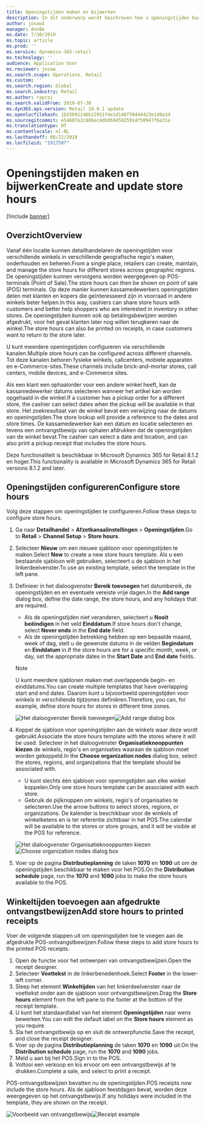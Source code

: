 ```yaml
---
title: Openingstijden maken en bijwerken
description: In dit onderwerp wordt beschreven hoe u openingstijden kunt maken en bijwerken in Retail Headquarters.
author: josaw1
manager: AnnBe
ms.date: 7/30/2019
ms.topic: article
ms.prod: ''
ms.service: dynamics-365-retail
ms.technology: ''
audience: Application User
ms.reviewer: josaw
ms.search.scope: Operations, Retail
ms.custom: ''
ms.search.region: Global
ms.search.industry: Retail
ms.author: rapraj
ms.search.validFrom: 2019-07-30
ms.dyn365.ops.version: Retail 10.0.1 update
ms.openlocfilehash: 1b55b91246b22951f4e1d148f59444423e1d8a3d
ms.sourcegitcommit: e54607a2c80bec4db05045825914f50947f6e31e
ms.translationtype: HT
ms.contentlocale: nl-NL
ms.lasthandoff: 08/22/2019
ms.locfileid: "1917507"
---
```

# <a name="create-and-update-store-hours"></a><span data-ttu-id="2dcaf-103">Openingstijden maken en bijwerken</span><span class="sxs-lookup"><span data-stu-id="2dcaf-103">Create and update store hours</span></span>

[!include [banner](../../includes/banner.md)]

## <a name="overview"></a><span data-ttu-id="2dcaf-104">Overzicht</span><span class="sxs-lookup"><span data-stu-id="2dcaf-104">Overview</span></span>

<span data-ttu-id="2dcaf-105">Vanaf één locatie kunnen detailhandelaren de openingstijden voor verschillende winkels in verschillende geografische regio's maken, onderhouden en beheren.</span><span class="sxs-lookup"><span data-stu-id="2dcaf-105">From a single place, retailers can create, maintain, and manage the store hours for different stores across geographic regions.</span></span> <span data-ttu-id="2dcaf-106">De openingstijden kunnen vervolgens worden weergegeven op POS-terminals (Point of Sale).</span><span class="sxs-lookup"><span data-stu-id="2dcaf-106">The store hours can then be shown on point of sale (POS) terminals.</span></span> <span data-ttu-id="2dcaf-107">Op deze manier kunnen kassamedewerkers openingstijden delen met klanten en kopers die geïnteresseerd zijn in voorraad in andere winkels beter helpen.</span><span class="sxs-lookup"><span data-stu-id="2dcaf-107">In this way, cashiers can share store hours with customers and better help shoppers who are interested in inventory in other stores.</span></span> <span data-ttu-id="2dcaf-108">De openingstijden kunnen ook op betalingsbewijzen worden afgedrukt, voor het geval klanten later nog willen terugkeren naar de winkel.</span><span class="sxs-lookup"><span data-stu-id="2dcaf-108">The store hours can also be printed on receipts, in case customers want to return to the store later.</span></span>

<span data-ttu-id="2dcaf-109">U kunt meerdere openingstijden configureren via verschillende kanalen.</span><span class="sxs-lookup"><span data-stu-id="2dcaf-109">Multiple store hours can be configured across different channels.</span></span> <span data-ttu-id="2dcaf-110">Tot deze kanalen behoren fysieke winkels, callcenters, mobiele apparaten en e-Commerce-sites.</span><span class="sxs-lookup"><span data-stu-id="2dcaf-110">These channels include brick-and-mortar stores, call centers, mobile devices, and e-Commerce sites.</span></span>

<span data-ttu-id="2dcaf-111">Als een klant een ophaalorder voor een andere winkel heeft, kan de kassamedewerker datums selecteren wanneer het artikel kan worden opgehaald in die winkel.</span><span class="sxs-lookup"><span data-stu-id="2dcaf-111">If a customer has a pickup order for a different store, the cashier can select dates when the pickup will be available in that store.</span></span> <span data-ttu-id="2dcaf-112">Het zoekresultaat van de winkel bevat een verwijzing naar de datums en openingstijden.</span><span class="sxs-lookup"><span data-stu-id="2dcaf-112">The store lookup will provide a reference to the dates and store times.</span></span> <span data-ttu-id="2dcaf-113">De kassamedewerker kan een datum en locatie selecteren en tevens een ontvangstbewijs van ophalen afdrukken dat de openingstijden van de winkel bevat.</span><span class="sxs-lookup"><span data-stu-id="2dcaf-113">The cashier can select a date and location, and can also print a pickup receipt that includes the store hours.</span></span>

<span data-ttu-id="2dcaf-114">Deze functionaliteit is beschikbaar in Microsoft Dynamics 365 for Retail 8.1.2 en hoger.</span><span class="sxs-lookup"><span data-stu-id="2dcaf-114">This functionality is available in Microsoft Dynamics 365 for Retail versions 8.1.2 and later.</span></span>

## <a name="configure-store-hours"></a><span data-ttu-id="2dcaf-115">Openingstijden configureren</span><span class="sxs-lookup"><span data-stu-id="2dcaf-115">Configure store hours</span></span>

<span data-ttu-id="2dcaf-116">Volg deze stappen om openingstijden te configureren.</span><span class="sxs-lookup"><span data-stu-id="2dcaf-116">Follow these steps to configure store hours.</span></span>

1. <span data-ttu-id="2dcaf-117">Ga naar **Detailhandel** \> **Afzetkanaalinstellingen** \> **Openingstijden**.</span><span class="sxs-lookup"><span data-stu-id="2dcaf-117">Go to **Retail** \> **Channel Setup** \> **Store hours**.</span></span>
2. <span data-ttu-id="2dcaf-118">Selecteer **Nieuw** om een nieuwe sjabloon voor openingstijden te maken.</span><span class="sxs-lookup"><span data-stu-id="2dcaf-118">Select **New** to create a new store hours template.</span></span> <span data-ttu-id="2dcaf-119">Als u een bestaande sjabloon wilt gebruiken, selecteert u de sjabloon in het linkerdeelvenster.</span><span class="sxs-lookup"><span data-stu-id="2dcaf-119">To use an existing template, select the template in the left pane.</span></span>
3. <span data-ttu-id="2dcaf-120">Definieer in het dialoogvenster **Bereik toevoegen** het datumbereik, de openingstijden en en eventuele vereiste vrije dagen.</span><span class="sxs-lookup"><span data-stu-id="2dcaf-120">In the **Add range** dialog box, define the date range, the store hours, and any holidays that are required.</span></span>

    - <span data-ttu-id="2dcaf-121">Als de openingstijden niet veranderen, selecteert u **Nooit beëindigen** in het veld **Einddatum**.</span><span class="sxs-lookup"><span data-stu-id="2dcaf-121">If store hours don't change, select **Never ends** in the **End date** field.</span></span>
    - <span data-ttu-id="2dcaf-122">Als de openingstijden betrekking hebben op een bepaalde maand, week of dag, stelt u de gewenste datums in de velden **Begindatum** en **Einddatum** in.</span><span class="sxs-lookup"><span data-stu-id="2dcaf-122">If the store hours are for a specific month, week, or day, set the appropriate dates in the **Start Date** and **End date** fields.</span></span>

    > [!NOTE]
    > <span data-ttu-id="2dcaf-123">U kunt meerdere sjablonen maken met overlappende begin- en einddatums.</span><span class="sxs-lookup"><span data-stu-id="2dcaf-123">You can create multiple templates that have overlapping start and end dates.</span></span> <span data-ttu-id="2dcaf-124">Daarom kunt u bijvoorbeeld openingstijden voor winkels in verschillende tijdzones definiëren.</span><span class="sxs-lookup"><span data-stu-id="2dcaf-124">Therefore, you can, for example, define store hours for stores in different time zones.</span></span>

    <span data-ttu-id="2dcaf-125">![Het dialoogvenster Bereik toevoegen](../dev-itpro/media/Storehours1.png "Het dialoogvenster Bereik toevoegen")</span><span class="sxs-lookup"><span data-stu-id="2dcaf-125">![Add range dialog box](../dev-itpro/media/Storehours1.png "Add range dialog box")</span></span>

4. <span data-ttu-id="2dcaf-126">Koppel de sjabloon voor openingstijden aan de winkels waar deze wordt gebruikt.</span><span class="sxs-lookup"><span data-stu-id="2dcaf-126">Associate the store hours template with the stores where it will be used.</span></span> <span data-ttu-id="2dcaf-127">Selecteer in het dialoogvenster **Organisatieknooppunten kiezen** de winkels, regio's en organisaties waaraan de sjabloon moet worden gekoppeld.</span><span class="sxs-lookup"><span data-stu-id="2dcaf-127">In the **Choose organization nodes** dialog box, select the stores, regions, and organizations that the template should be associated with.</span></span>

    - <span data-ttu-id="2dcaf-128">U kunt slechts één sjabloon voor openingstijden aan elke winkel koppelen.</span><span class="sxs-lookup"><span data-stu-id="2dcaf-128">Only one store hours template can be associated with each store.</span></span>
    - <span data-ttu-id="2dcaf-129">Gebruik de pijlknoppen om winkels, regio's of organisaties te selecteren.</span><span class="sxs-lookup"><span data-stu-id="2dcaf-129">Use the arrow buttons to select stores, regions, or organizations.</span></span> <span data-ttu-id="2dcaf-130">De kalender is beschikbaar voor de winkels of winkelketens en is ter referentie zichtbaar in het POS.</span><span class="sxs-lookup"><span data-stu-id="2dcaf-130">The calendar will be available to the stores or store groups, and it will be visible at the POS for reference.</span></span>

    <span data-ttu-id="2dcaf-131">![Het dialoogvenster Organisatieknooppunten kiezen](../dev-itpro/media/Storehours2.png "Het dialoogvenster Organisatieknooppunten kiezen")</span><span class="sxs-lookup"><span data-stu-id="2dcaf-131">![Choose organization nodes dialog box](../dev-itpro/media/Storehours2.png "Choose organization nodes dialog box")</span></span>

5. <span data-ttu-id="2dcaf-132">Voer op de pagina **Distributieplanning** de taken **1070** en **1090** uit om de openingstijden beschikbaar te maken voor het POS.</span><span class="sxs-lookup"><span data-stu-id="2dcaf-132">On the **Distribution schedule** page, run the **1070** and **1090** jobs to make the store hours available to the POS.</span></span>

## <a name="add-store-hours-to-printed-receipts"></a><span data-ttu-id="2dcaf-133">Winkeltijden toevoegen aan afgedrukte ontvangstbewijzen</span><span class="sxs-lookup"><span data-stu-id="2dcaf-133">Add store hours to printed receipts</span></span>

<span data-ttu-id="2dcaf-134">Voer de volgende stappen uit om openingstijden toe te voegen aan de afgedrukte POS-ontvangstbewijzen.</span><span class="sxs-lookup"><span data-stu-id="2dcaf-134">Follow these steps to add store hours to the printed POS receipts.</span></span>

1. <span data-ttu-id="2dcaf-135">Open de functie voor het ontwerpen van ontvangstbewijzen.</span><span class="sxs-lookup"><span data-stu-id="2dcaf-135">Open the receipt designer.</span></span>
2. <span data-ttu-id="2dcaf-136">Selecteer **Voettekst** in de linkerbenedenhoek.</span><span class="sxs-lookup"><span data-stu-id="2dcaf-136">Select **Footer** in the lower-left corner.</span></span>
3. <span data-ttu-id="2dcaf-137">Sleep het element **Winkeltijden** van het linkerdeelvenster naar de voettekst onder aan de sjabloon voor ontvangstbewijzen.</span><span class="sxs-lookup"><span data-stu-id="2dcaf-137">Drag the **Store hours** element from the left pane to the footer at the bottom of the receipt template.</span></span>
4. <span data-ttu-id="2dcaf-138">U kunt het standaardlabel van het element **Openingstijden** naar wens bewerken.</span><span class="sxs-lookup"><span data-stu-id="2dcaf-138">You can edit the default label on the **Store hours** element as you require.</span></span>
5. <span data-ttu-id="2dcaf-139">Sla het ontvangstbewijs op en sluit de ontwerpfunctie.</span><span class="sxs-lookup"><span data-stu-id="2dcaf-139">Save the receipt, and close the receipt designer.</span></span>
6. <span data-ttu-id="2dcaf-140">Voer op de pagina **Distributieplanning** de taken **1070** en **1090** uit.</span><span class="sxs-lookup"><span data-stu-id="2dcaf-140">On the **Distribution schedule** page, run the **1070** and **1090** jobs.</span></span>
7. <span data-ttu-id="2dcaf-141">Meld u aan bij het POS.</span><span class="sxs-lookup"><span data-stu-id="2dcaf-141">Sign in to the POS.</span></span>
8. <span data-ttu-id="2dcaf-142">Voltooi een verkoop en kis ervoor om een ontvangstbewijs af te drukken.</span><span class="sxs-lookup"><span data-stu-id="2dcaf-142">Complete a sale, and select to print a receipt.</span></span>

<span data-ttu-id="2dcaf-143">POS-ontvangstbewijzen bevatten nu de openingstijden.</span><span class="sxs-lookup"><span data-stu-id="2dcaf-143">POS receipts now include the store hours.</span></span> <span data-ttu-id="2dcaf-144">Als de sjabloon feestdagen bevat, worden deze weergegeven op het ontvangstbewijs.</span><span class="sxs-lookup"><span data-stu-id="2dcaf-144">If any holidays were included in the template, they are shown on the receipt.</span></span>

<span data-ttu-id="2dcaf-145">![Voorbeeld van ontvangstbewijs](../dev-itpro/media/Storehours3.png "Voorbeeld van ontvangstbewijs")</span><span class="sxs-lookup"><span data-stu-id="2dcaf-145">![Receipt example](../dev-itpro/media/Storehours3.png "Receipt example")</span></span>
